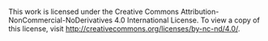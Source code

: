 This work is licensed under the Creative Commons Attribution-NonCommercial-NoDerivatives 4.0 International License. To view a copy of this license, visit
http://creativecommons.org/licenses/by-nc-nd/4.0/.
